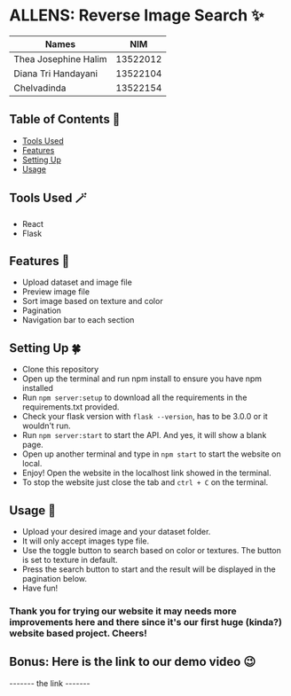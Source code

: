 # ALLENS: Reverse Image Search ✨

| Names                  | NIM      |
| ---------------------- |:--------:|
| Thea Josephine Halim   | 13522012 |
| Diana Tri Handayani    | 13522104 |
| Chelvadinda            | 13522154 |

## Table of Contents 💫
* [Tools Used](#tools-used)
* [Features](#features)
* [Setting Up](#setting-up)
* [Usage](#usage)

## Tools Used 🪄
- React
- Flask

## Features 🎈
- Upload dataset and image file
- Preview image file
- Sort image based on texture and color
- Pagination
- Navigation bar to each section

## Setting Up 🍀
- Clone this repository 
- Open up the terminal and run npm install to ensure you have npm installed
- Run `npm server:setup` to download all the requirements in the requirements.txt provided.
- Check your flask version with `flask --version`, has to be 3.0.0 or it wouldn't run.
- Run `npm server:start` to start the API. And yes, it will show a blank page.
- Open up another terminal and type in `npm start` to start the website on local.
- Enjoy! Open the website in the localhost link showed in the terminal.
- To stop the website just close the tab and `ctrl + C` on the terminal.

## Usage 🌿
- Upload your desired image and your dataset folder.
- It will only accept images type file.
- Use the toggle button to search based on color or textures. The button is set to texture in default.
- Press the search button to start and the result will be displayed in the pagination below.
- Have fun!

### Thank you for trying our website it may needs more improvements here and there since it's our first huge (kinda?) website based project. Cheers! 

## Bonus: Here is the link to our demo video 😉
------- the link ------- 